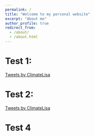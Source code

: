 ```yaml
---
permalink: /
title: "Welcome to my personal website"
excerpt: "About me"
author_profile: true
redirect_from:
  - /about/
  - /about.html
---
```


# Test 1:

<a class="twitter-timeline" data-height="500" href="https://twitter.com/ClimateLisa?ref_src=twsrc%5Etfw">Tweets by ClimateLisa</a> <script async src="https://platform.twitter.com/widgets.js" charset="utf-8"></script>

# Test 2:

<a class="twitter-timeline" data-height="600" data-theme="dark" href="https://twitter.com/ClimateLisa?ref_src=twsrc%5Etfw">Tweets by ClimateLisa</a> <script async src="https://platform.twitter.com/widgets.js" charset="utf-8"></script>

# Test 4